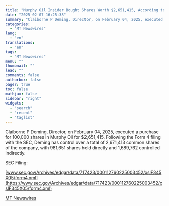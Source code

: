```yaml
---
title: "Murphy Oil Insider Bought Shares Worth $2,651,415, According to a Recent SEC Filing"
date: "2025-02-07 16:25:38"
summary: "Claiborne P Deming, Director, on February 04, 2025, executed a purchase for 100,000 shares in Murphy Oil for $2,651,415. Following the Form 4 filing with the SEC, Deming has control over a total of 2,671,413 common shares of the company, with 981,651 shares held directly and 1,689,762 controlled indirectly. SEC..."
categories:
  - "MT Newswires"
lang:
  - "en"
translations:
  - "en"
tags:
  - "MT Newswires"
menu: ""
thumbnail: ""
lead: ""
comments: false
authorbox: false
pager: true
toc: false
mathjax: false
sidebar: "right"
widgets:
  - "search"
  - "recent"
  - "taglist"
---
```


Claiborne P Deming, Director, on February 04, 2025, executed a purchase for 100,000 shares in Murphy Oil for $2,651,415. Following the Form 4 filing with the SEC, Deming has control over a total of 2,671,413 common shares of the company, with 981,651 shares held directly and 1,689,762 controlled indirectly.

SEC Filing:

[www.sec.gov/Archives/edgar/data/717423/000112760225003452/xslF345X05/form4.xml](https://www.sec.gov/Archives/edgar/data/717423/000112760225003452/xslF345X05/form4.xml)

[MT Newswires](https://www.tradingview.com/news/mtnewswires.com:20250207:A3312131:0/)

